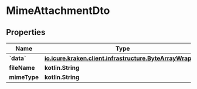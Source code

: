 
# MimeAttachmentDto

## Properties
Name | Type | Description | Notes
------------ | ------------- | ------------- | -------------
**&#x60;data&#x60;** | [**io.icure.kraken.client.infrastructure.ByteArrayWrapper**](io.icure.kraken.client.infrastructure.ByteArrayWrapper.md) |  |  [optional]
**fileName** | **kotlin.String** |  |  [optional]
**mimeType** | **kotlin.String** |  |  [optional]



